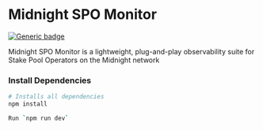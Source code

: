 # Midnight SPO Monitor
[![Generic badge](https://img.shields.io/badge/TypeScript-5.8.3-blue.svg)](https://shields.io/)

Midnight SPO Monitor is a lightweight, plug-and-play observability suite for Stake Pool Operators on the Midnight network

### Install Dependencies

```sh
# Installs all dependencies
npm install

Run `npm run dev`